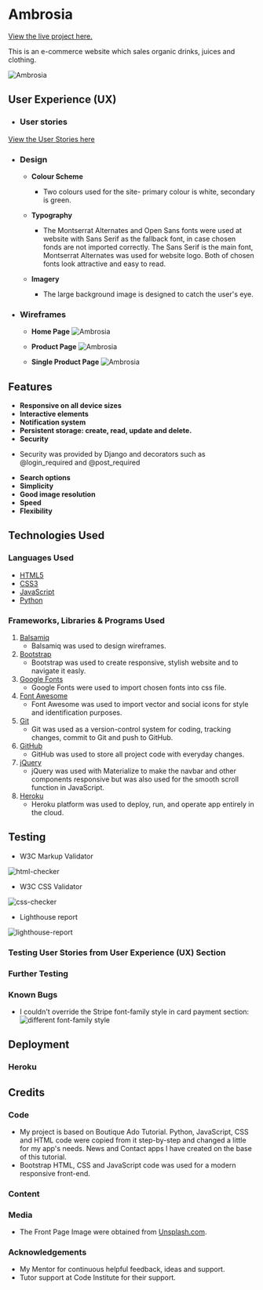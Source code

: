 # **Ambrosia**
[View the live project here.](https://ambrosia-main.herokuapp.com/)

This is an e-commerce website which sales organic drinks, juices and clothing.

![Ambrosia](images/hero-image-hb.png)
## **User Experience (UX)**
* ### **User stories**
[View the User Stories here](https://docs.google.com/spreadsheets/d/15B0v0q7f93ZdcNREwMQn1jGTd3TQnubUqgNnKLBegZ4/edit#gid=0)
       
* ### **Design**
    * **Colour Scheme**
        - Two colours used for the site- primary colour is white, secondary is green.
        
    * **Typography**
        - The Montserrat Alternates and Open Sans fonts were used at website with Sans Serif as the fallback font, in case chosen fonds are not imported correctly. The Sans Serif is the main font, Montserrat Alternates was used for website logo. Both of chosen fonts look attractive and easy to read.
    * **Imagery**
        - The large background image is designed to catch the user's eye.

* ### **Wireframes**
    * **Home Page** 
    ![Ambrosia](images/ambrosia-home-page.png)

    * **Product Page** 
    ![Ambrosia](images/ambrosia-product-page.png)

    * **Single Product Page** 
    ![Ambrosia](images/ambrosia-single-product-page.png)

## **Features**
* **Responsive on all device sizes**
* **Interactive elements**
* **Notification system**
* **Persistent storage: create, read, update and delete.**
* **Security**
- Security was provided by Django and decorators such as @login_required and @post_required
* **Search options**
* **Simplicity**
* **Good image resolution**
* **Speed**
* **Flexibility**

## **Technologies Used**
### **Languages Used**
* [HTML5](https://en.wikipedia.org/wiki/HTML5)
* [CSS3](https://en.wikipedia.org/wiki/CSS)
* [JavaScript](https://en.wikipedia.org/wiki/JavaScript)
* [Python](https://wiki.python.org/moin/)
### **Frameworks, Libraries & Programs Used**
1. [Balsamiq](https://balsamiq.com/)
    - Balsamiq was used to design wireframes.
2. [Bootstrap](https://getbootstrap.com/)
    - Bootstrap was used to create responsive, stylish website and to navigate it easly.
3. [Google Fonts](https://fonts.google.com/)
    - Google Fonts were used to import chosen fonts into css file.
4. [Font Awesome](https://fontawesome.com/)
    - Font Awesome was used to import vector and social icons for style and identification purposes.
5. [Git](https://git-scm.com/)
    - Git was used as a version-control system for coding, tracking changes, commit to Git and push to GitHub.
6. [GitHub](https://github.com/)
    - GitHub was used to store all project code with everyday changes.
7. [jQuery](https://jquery.com/)
    - jQuery was used with Materialize to make the navbar and other components responsive but was also used for the smooth scroll function in JavaScript.
8. [Heroku](https://heroku.com/)
    - Heroku platform was used to deploy, run, and operate app entirely in the cloud.

## **Testing**
- W3C Markup Validator

![html-checker](images/css-report.png)
- W3C CSS Validator

![css-checker](images/html-report.png)

- Lighthouse report

![lighthouse-report](images/heroku-light-h-report.png)


### **Testing User Stories from User Experience (UX) Section**


### **Further Testing**
### **Known Bugs**
- I couldn't override the Stripe font-family style in card payment section:
![different font-family style](images/stripe-payment-field.png)


## **Deployment**
### **Heroku**


## **Credits**
### **Code**
- My project is based on Boutique Ado Tutorial. Python, JavaScript, CSS and HTML code were copied from it step-by-step and changed a little for my app's needs. News and Contact apps I have created on the base of this tutorial.
- Bootstrap HTML, CSS and JavaScript code was used for a modern responsive front-end.
### **Content**

### **Media**
- The Front Page Image were obtained from [Unsplash.com](https://unsplash.com/photos/tTHIC3uO6Ng).
### **Acknowledgements**
- My Mentor for continuous helpful feedback, ideas and support.
- Tutor support at Code Institute for their support.
